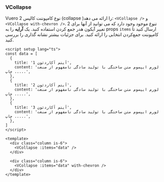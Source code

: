 ### VCollapse

Vuero 2 نوع کامپوننت کالپس (collapse )را ارائه می دهد:
`<VCollapse />` و `<VCollapse with-chevron />`.
2 تنوع موجود وجود دارد که می توانید از آنها برای تغییر آیکون هدر جمع کردن استفاده کنید. یک **آرایه** را به props `items` ارسال کنید تا کامپوننت جمع‌کردن انتخابی را ارائه کنید. برای جزئیات بیشتر نشانه گذاری را بررسی کنید.

<!--code-->

```vue
<script setup lang="ts">
const data = [
  {
    title: 'آیتم آکاردئون 1',
    content: 'لورم ایپسوم متن ساختگی با تولید سادگی نامفهوم از صنعت چاپ .....',
  },
  {
    title: 'آیتم آکاردئون 2',
    content: 'لورم ایپسوم متن ساختگی با تولید سادگی نامفهوم از صنعت چاپ .....',
  },
  {
    title: 'آیتم آکاردئون 3',
    content: 'لورم ایپسوم متن ساختگی با تولید سادگی نامفهوم از صنعت چاپ .....',
  },
]
</script>

<template>
  <div class="column is-6">
    <VCollapse :items="data" />
  </div>

  <div class="column is-6">
    <VCollapse :items="data" with-chevron />
  </div>
</template>
```

<!--/code-->
